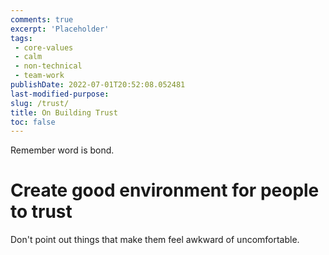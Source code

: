 ```yaml
---
comments: true
excerpt: 'Placeholder' 
tags:
 - core-values
 - calm
 - non-technical
 - team-work
publishDate: 2022-07-01T20:52:08.052481
last-modified-purpose:
slug: /trust/
title: On Building Trust
toc: false
---
```


Remember word is bond.

# Create good environment for people to trust

Don't point out things that make them feel awkward of uncomfortable.
